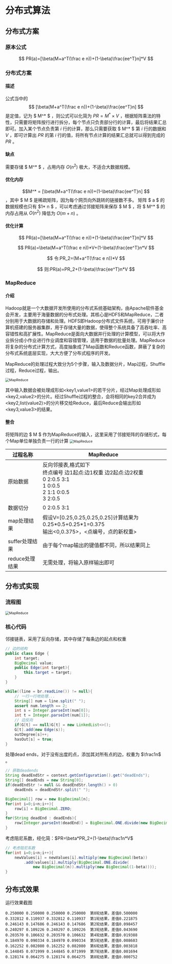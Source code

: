 # 分布式算法



## 分布式方案

### 原本公式

$$
PR(a)=[\beta(M+a^T(\frac e n))+(1-\beta)\frac{ee^T}n]*V
$$

### 分布式方案

#### 描述

公式当中的  $$ [\beta(M+a^T(\frac e n))+(1-\beta)\frac{ee^T}n] $$  是定值，记为 $ M^* $ ，则公式可以化简为 $PR=M^*\times V$ ，根据矩阵乘法的特性，只需要将矩阵按行进行拆分，每个节点只负责部分行的计算，最后将结果汇总即可。加入某个节点负责第 $i$ 行的计算，那么只需要获取 $ M^* $ 第 $i$ 行的数据和 $V$ ，即可计算出 $PR$ 的第 $i$ 行的值，将所有节点计算的结果汇总就可以得到完成的 $PR$ 。

#### 缺点

需要存储 $ M^* $ ，占用内存 $O(n^2)$ 极大，不适合大数据规模。

#### 优化内存

  $$M^* = [\beta(M+a^T(\frac e n))+(1-\beta)\frac{ee^T}n] $$  ，其中 $ M $ 是稀疏矩阵，因为每个网页向外跳转的链接数不多。 矩阵 $ a $ 的数据规模也只有 $1* n $ ，可以考虑通过邻接矩阵来保存 $ M $ ，将 $ M^* $ 的内存占用从 $O(n^2)$ 降低为 $O(m+n)$ 。

#### 优化计算

$$
PR(a)=[\beta(M+a^T(\frac e n))+(1-\beta)\frac{ee^T}n]*V
$$

$$
PR(a)=\beta(M+a^T(\frac e n))*V+(1-\beta)\frac{ee^T}n*V
$$

$$
令:PR_2=(M+a^T(\frac e n))*V
$$

$$
则:PR(a)=PR_2+(1-\beta)\frac{ee^T}n*V
$$



### MapReduce

#### 介绍

Hadoop就是一个大数据开发所使用的分布式系统基础架构，由Apache软件基金会开发，主要用于海量数据的分布式处理。其核心是HDFS和MapReduce，二者分别用于大数据的存储和处理。HDFS即Hadoop分布式文件系统，可用于廉价计算机搭建的服务器集群，用于存储大量的数据，使得整个系统具备了高吞吐率、高容错性和高扩展性。MapReduce是面向大数据并行处理的计算模型，可以将大作业拆分成小作业进行作业调度和容错管理，适用于数据的批量处理。MapReduce将复杂的分布式计算方式，高度抽象成了Map函数和Reduce函数，屏蔽了复杂的分布式系统底层实现，大大方便了分布式程序的开发。

MapReduce的处理过程大致分为5个步骤，输入及数据分片，Map过程，Shuffle过程，Reduce过程，输出。

<img src=".\img\MapReduce.png" alt="MapReduce" style="zoom:75%;" />

其中输入数据会被处理成形如<key1,value1>的若干分片，经过Map处理成形如<key2,value2>的分片。经过Shuffle过程的整合，会将相同的key2合并成为<key2,list(value2)>的分片移交给Reduce，最后Reduce会输出形如<key3,value3>的结果。

#### 整合

将矩阵的边 $ M $ 作为MapReduce的输入，这里采用了邻接矩阵的存储形式，每个Map单位单独负责一行的计算
<img src=".\img\graph.png" alt="MapReduce" style="zoom:75%;" />

| 过程名称  | MapReduce |
| --------- | --------- |
| 原始数据 | 反向邻接表,格式如下<br>终点编号 边1起点:边1权重 边2起点:边2权重<br>0 2:0.5 3:1<br>1 0:0.5<br>2 1:1 0:0.5<br>3 2:0.5 |
| 数据切分 | 0 2:0.5 3:1 |
| map处理结果 | 假设V=[0.25,0.25,0.25,0.25]计算结果为0.25\*0.5+0.25\*1=0.375<br>输出<0,0.375>，<点编号，点的新权重> |
| suffer处理结果 | 由于每个map输出的键值都不同，所以结果同上 |
| reduce处理结果 | 无需处理，将输入原样输出即可 |

## 分布式实现

### 流程图

<img src=".\img\PageRank分布式流程图.png" alt="MapReduce" style="zoom:75%;" />

### 核心代码

邻接链表，采用了反向存储，其中存储了每条边的起点和权重

```java
// 边的结构
public class Edge {
    int target;
    BigDecimal value;
    public Edge(int target){
        this.target = target;
    }
}

while((line = br.readLine()) != null){
    // 一行一行地处理...
    String[] num = line.split(" ");
    assert num.length == 2;
    int s = Integer.parseInt(num[0]);
    int t = Integer.parseInt(num[1]);
    // 边反向
    if(G[t] == null)G[t] = new LinkedList<>();
    G[t].add(new Edge(s));
    outDegree[s]++;
    hasOut[s] = true;
}
```

处理dead ends，对于没有出度的点，添加其对所有点的边，权重为 $\frac1n$ 。

```java
// 获取deadends
String deadEndStr = context.getConfiguration().get("deadEnds");
String[] deadEnds = new String[0];
if(deadEndStr != null && deadEndStr.length() > 0)
    deadEnds = deadEndStr.split(" ");

BigDecimal[] row = new BigDecimal[n];
for(int i=0;i<n;i++){
    row[i] = BigDecimal.ZERO;
}
for(String deadEnd : deadEnds){
    row[Integer.parseInt(deadEnd)] = BigDecimal.ONE.divide(new BigDecimal(n));
}
```

考虑阻尼系数，经化简：$PR=\beta*PR_2+(1-\beta)\frac1n*V$

```java
// 考虑阻尼系数
for(int i=0;i<n;i++){
    newValues[i] = newValues[i].multiply(new BigDecimal(beta))
        .add(values[i].multiply(BigDecimal.ONE.divide(
            new BigDecimal(n)).multiply(new BigDecimal(1-beta))));
}
```

## 分布式效果

运行效果截图

```
0.250000 0.250000 0.250000 0.250000  第0轮结果，差值0.500000
0.332812 0.110937 0.332812 0.110937  第1轮结果，差值0.221875
0.246143 0.147686 0.246143 0.147686  第2轮结果，差值0.098457
0.240297 0.109226 0.240297 0.109226  第3轮结果，差值0.043690
0.203570 0.106632 0.203570 0.106632  第4轮结果，差值0.019388
0.184970 0.090334 0.184970 0.090334  第5轮结果，差值0.008603
0.162252 0.082080 0.162252 0.082080  第6轮结果，差值0.003818
0.144845 0.071999 0.144845 0.071999  第7轮结果，差值0.001694
0.128174 0.064275 0.128174 0.064275  第8轮结果，差值0.000752
```

